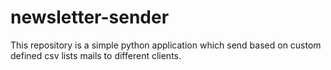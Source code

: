 # newsletter-sender
This repository is a simple python application which send based on custom defined csv lists mails to different clients. 

